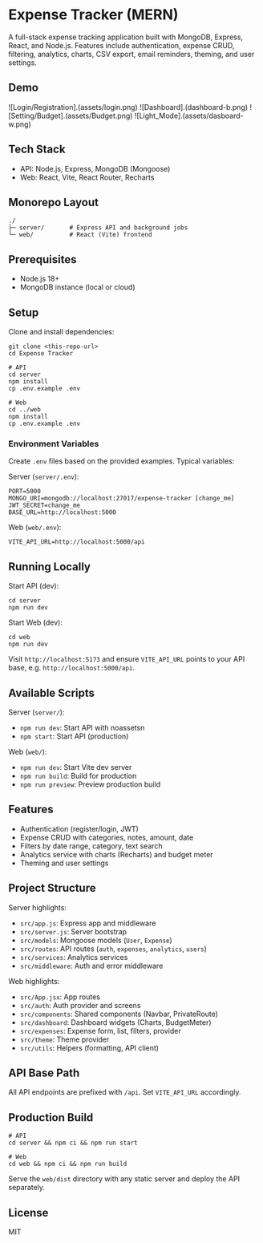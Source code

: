 # Expense Tracker (MERN)

A full-stack expense tracking application built with MongoDB, Express, React, and Node.js. Features include authentication, expense CRUD, filtering, analytics, charts, CSV export, email reminders, theming, and user settings.

## Demo


![Login/Registration].(assets/login.png)
![Dashboard].(dashboard-b.png)
![Setting/Budget].(assets/Budget.png)
![Light_Mode].(assets/dasboard-w.png)


## Tech Stack
- API: Node.js, Express, MongoDB (Mongoose)
- Web: React, Vite, React Router, Recharts

## Monorepo Layout
```
./
├─ server/       # Express API and background jobs
└─ web/          # React (Vite) frontend
```

## Prerequisites
- Node.js 18+
- MongoDB instance (local or cloud)

## Setup
Clone and install dependencies:
```
git clone <this-repo-url>
cd Expense Tracker

# API
cd server
npm install
cp .env.example .env

# Web
cd ../web
npm install
cp .env.example .env
```

### Environment Variables

Create `.env` files based on the provided examples. Typical variables:

Server (`server/.env`):
```
PORT=5000
MONGO_URI=mongodb://localhost:27017/expense-tracker [change_me]
JWT_SECRET=change_me
BASE_URL=http://localhost:5000
```

Web (`web/.env`):
```
VITE_API_URL=http://localhost:5000/api
```

## Running Locally

Start API (dev):
```
cd server
npm run dev
```

Start Web (dev):
```
cd web
npm run dev
```

Visit `http://localhost:5173` and ensure `VITE_API_URL` points to your API base, e.g. `http://localhost:5000/api`.

## Available Scripts

Server (`server/`):
- `npm run dev`: Start API with noassetsn
- `npm start`: Start API (production)

Web (`web/`):
- `npm run dev`: Start Vite dev server
- `npm run build`: Build for production
- `npm run preview`: Preview production build

## Features
- Authentication (register/login, JWT)
- Expense CRUD with categories, notes, amount, date
- Filters by date range, category, text search
- Analytics service with charts (Recharts) and budget meter
- Theming and user settings

## Project Structure

Server highlights:
- `src/app.js`: Express app and middleware
- `src/server.js`: Server bootstrap
- `src/models`: Mongoose models (`User`, `Expense`)
- `src/routes`: API routes (`auth`, `expenses`, `analytics`, `users`)
- `src/services`: Analytics services
- `src/middleware`: Auth and error middleware

Web highlights:
- `src/App.jsx`: App routes
- `src/auth`: Auth provider and screens
- `src/components`: Shared components (Navbar, PrivateRoute)
- `src/dashboard`: Dashboard widgets (Charts, BudgetMeter)
- `src/expenses`: Expense form, list, filters, provider
- `src/theme`: Theme provider
- `src/utils`: Helpers (formatting, API client)

## API Base Path
All API endpoints are prefixed with `/api`. Set `VITE_API_URL` accordingly.

## Production Build
```
# API
cd server && npm ci && npm run start

# Web
cd web && npm ci && npm run build
```
Serve the `web/dist` directory with any static server and deploy the API separately.

## License
MIT
